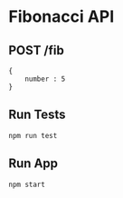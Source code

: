# Fibonacci API

## POST /fib
    {
        number : 5
    }

## Run Tests
    npm run test
## Run App
    npm start